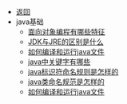 <!-- docs/_sidebar.md --> 
* [返回](/菜单/1面向对象编程有哪些特征.md)
* java基础
  * [面向对象编程有哪些特征](/java基础/0面向对象编程有哪些特征.md)
  * [JDK与JRE的区别是什么](/java基础/1JDK与JRE的区别是什么.md)
  * [如何编译和运行java文件](/java基础/2如何编译和运行java文件.md)
  * [java中关键字有哪些](/java基础/3java中关键字有哪些.md)
  * [java标识符命名规则是怎样的](/java基础/4java标识符命名规则是怎样的.md)
  * [java类命名规范是怎样的](/java基础/5java类命名规范是怎样的.md)
  * [如何编译和运行java文件](/java基础/6如何编译和运行java文件.md)

  

